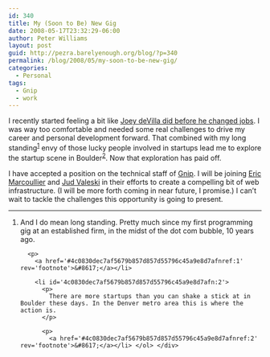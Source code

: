 ```yaml
---
id: 340
title: My (Soon to Be) New Gig
date: 2008-05-17T23:32:29-06:00
author: Peter Williams
layout: post
guid: http://pezra.barelyenough.org/blog/?p=340
permalink: /blog/2008/05/my-soon-to-be-new-gig/
categories:
  - Personal
tags:
  - Gnip
  - work
---
```

I recently started feeling a bit like [Joey deVilla did before he changed jobs](http://www.joeydevilla.com/2007/11/25/assrockets-and-opportunities-or-why-i-changed-jobs/). I was way too comfortable and needed some real challenges to drive my career and personal development forward. That combined with my long standing<sup id='4c0830dec7af5679b857d857d55796c45a9e8d7afnref:1'><a href='#4c0830dec7af5679b857d857d55796c45a9e8d7afn:1' rel='footnote'>1</a></sup> envy of those lucky people involved in startups lead me to explore the startup scene in Boulder<sup id='4c0830dec7af5679b857d857d55796c45a9e8d7afnref:2'><a href='#4c0830dec7af5679b857d857d55796c45a9e8d7afn:2' rel='footnote'>2</a></sup>. Now that exploration has paid off.

I have accepted a position on the technical staff of [Gnip](http://gnipcentral.com). I will be joining [Eric Marcoullier](http://www.marcoullier.com/blog/) and [Jud Valeski](http://one.valeski.org/) in their efforts to create a compelling bit of web infrastructure. (I will be more forth coming in near future, I promise.) I can&#8217;t wait to tackle the challenges this opportunity is going to present.

<div class='footnotes'>
  <hr />
  
  <ol>
    <li id='4c0830dec7af5679b857d857d55796c45a9e8d7afn:1'>
      <p>
        And I do mean long standing. Pretty much since my first programming gig at an established firm, in the midst of the dot com bubble, 10 years ago.
      </p>
      
      <p>
        <a href='#4c0830dec7af5679b857d857d55796c45a9e8d7afnref:1' rev='footnote'>&#8617;</a></li> 
        
        <li id='4c0830dec7af5679b857d857d55796c45a9e8d7afn:2'>
          <p>
            There are more startups than you can shake a stick at in Boulder these days. In the Denver metro area this is where the action is.
          </p>
          
          <p>
            <a href='#4c0830dec7af5679b857d857d55796c45a9e8d7afnref:2' rev='footnote'>&#8617;</a></li> </ol> </div>